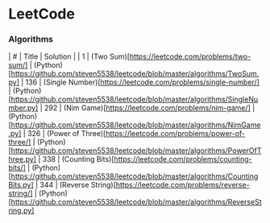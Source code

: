 LeetCode
========

### Algorithms
| # | Title | Solution |
| 1 | (Two Sum)[https://leetcode.com/problems/two-sum/] | (Python)[https://github.com/steven5538/leetcode/blob/master/algorithms/TwoSum.py]
| 136 | (Single Number)[https://leetcode.com/problems/single-number/] | (Python)[https://github.com/steven5538/leetcode/blob/master/algorithms/SingleNumber.py]
| 292 | (Nim Game)[https://leetcode.com/problems/nim-game/] | (Python)[https://github.com/steven5538/leetcode/blob/master/algorithms/NimGame.py]
| 326 | (Power of Three)[https://leetcode.com/problems/power-of-three/] | (Python)[https://github.com/steven5538/leetcode/blob/master/algorithms/PowerOfThree.py]
| 338 | (Counting Bits)[https://leetcode.com/problems/counting-bits/] | (Python)[https://github.com/steven5538/leetcode/blob/master/algorithms/CountingBits.py]
| 344 | (Reverse String)[https://leetcode.com/problems/reverse-string/] | (Python)[https://github.com/steven5538/leetcode/blob/master/algorithms/ReverseString.py]




